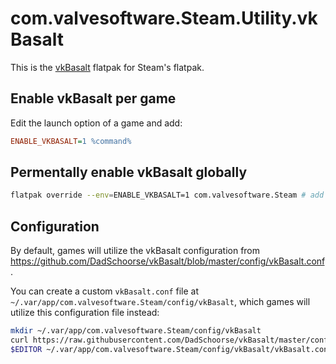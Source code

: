 # com.valvesoftware.Steam.Utility.vkBasalt

This is the [vkBasalt](https://github.com/DadSchoorse/vkBasalt/) flatpak for Steam's flatpak.

## Enable vkBasalt per game

Edit the launch option of a game and add:

```ini
ENABLE_VKBASALT=1 %command%
```

## Permentally enable vkBasalt globally

```bash
flatpak override --env=ENABLE_VKBASALT=1 com.valvesoftware.Steam # add `--user` if it is installed as a user
```

## Configuration

By default, games will utilize the vkBasalt configuration from https://github.com/DadSchoorse/vkBasalt/blob/master/config/vkBasalt.conf.

You can create a custom `vkBasalt.conf` file at `~/.var/app/com.valvesoftware.Steam/config/vkBasalt`, which games will utilize this configuration file instead:

```bash
mkdir ~/.var/app/com.valvesoftware.Steam/config/vkBasalt
curl https://raw.githubusercontent.com/DadSchoorse/vkBasalt/master/config/vkBasalt.conf -o ~/.var/app/com.valvesoftware.Steam/config/vkBasalt/vkBasalt.conf
$EDITOR ~/.var/app/com.valvesoftware.Steam/config/vkBasalt/vkBasalt.conf
```
